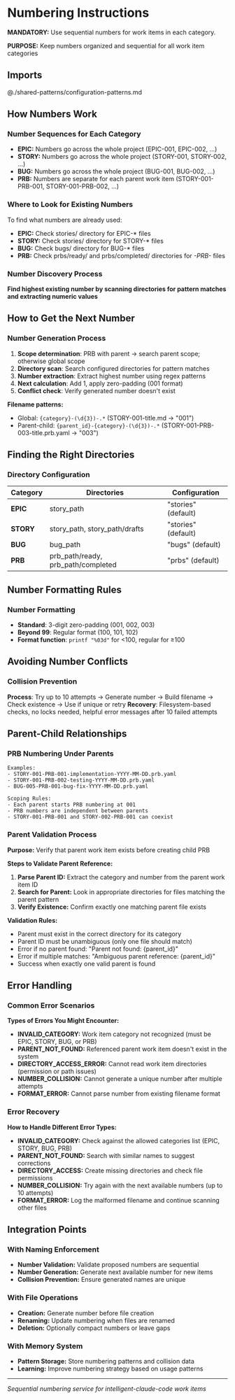 # Numbering Instructions

**MANDATORY:** Use sequential numbers for work items in each category.

**PURPOSE:** Keep numbers organized and sequential for all work item categories

## Imports
@./shared-patterns/configuration-patterns.md

## How Numbers Work

### Number Sequences for Each Category
- **EPIC:** Numbers go across the whole project (EPIC-001, EPIC-002, ...)
- **STORY:** Numbers go across the whole project (STORY-001, STORY-002, ...)  
- **BUG:** Numbers go across the whole project (BUG-001, BUG-002, ...)
- **PRB:** Numbers are separate for each parent work item (STORY-001-PRB-001, STORY-001-PRB-002, ...)

### Where to Look for Existing Numbers
To find what numbers are already used:
- **EPIC:** Check stories/ directory for EPIC-* files
- **STORY:** Check stories/ directory for STORY-* files
- **BUG:** Check bugs/ directory for BUG-* files
- **PRB:** Check prbs/ready/ and prbs/completed/ directories for *-PRB-* files

### Number Discovery Process
**Find highest existing number by scanning directories for pattern matches and extracting numeric values**

## How to Get the Next Number

### Number Generation Process
1. **Scope determination**: PRB with parent → search parent scope; otherwise global scope
2. **Directory scan**: Search configured directories for pattern matches  
3. **Number extraction**: Extract highest number using regex patterns
4. **Next calculation**: Add 1, apply zero-padding (001 format)
5. **Conflict check**: Verify generated number doesn't exist

**Filename patterns:**
- Global: `{category}-(\d{3})-.*` (STORY-001-title.md → "001")
- Parent-child: `{parent_id}-{category}-(\d{3})-.*` (STORY-001-PRB-003-title.prb.yaml → "003")

## Finding the Right Directories

### Directory Configuration

| Category | Directories | Configuration |
|----------|-------------|---------------|
| **EPIC** | story_path | "stories" (default) |
| **STORY** | story_path, story_path/drafts | "stories" (default) |
| **BUG** | bug_path | "bugs" (default) |
| **PRB** | prb_path/ready, prb_path/completed | "prbs" (default) |

## Number Formatting Rules

### Number Formatting
- **Standard**: 3-digit zero-padding (001, 002, 003)
- **Beyond 99**: Regular format (100, 101, 102)
- **Format function**: `printf "%03d"` for <100, regular for ≥100

## Avoiding Number Conflicts

### Collision Prevention
**Process**: Try up to 10 attempts → Generate number → Build filename → Check existence → Use if unique or retry
**Recovery**: Filesystem-based checks, no locks needed, helpful error messages after 10 failed attempts

## Parent-Child Relationships

### PRB Numbering Under Parents
```
Examples:
- STORY-001-PRB-001-implementation-YYYY-MM-DD.prb.yaml
- STORY-001-PRB-002-testing-YYYY-MM-DD.prb.yaml
- BUG-005-PRB-001-bug-fix-YYYY-MM-DD.prb.yaml

Scoping Rules:
- Each parent starts PRB numbering at 001
- PRB numbers are independent between parents
- STORY-001-PRB-001 and STORY-002-PRB-001 can coexist
```

### Parent Validation Process

**Purpose:** Verify that parent work item exists before creating child PRB

**Steps to Validate Parent Reference:**
1. **Parse Parent ID:** Extract the category and number from the parent work item ID
2. **Search for Parent:** Look in appropriate directories for files matching the parent pattern
3. **Verify Existence:** Confirm exactly one matching parent file exists

**Validation Rules:**
- Parent must exist in the correct directory for its category
- Parent ID must be unambiguous (only one file should match)
- Error if no parent found: "Parent not found: {parent_id}"
- Error if multiple matches: "Ambiguous parent reference: {parent_id}"
- Success when exactly one valid parent is found

## Error Handling

### Common Error Scenarios

**Types of Errors You Might Encounter:**
- **INVALID_CATEGORY:** Work item category not recognized (must be EPIC, STORY, BUG, or PRB)
- **PARENT_NOT_FOUND:** Referenced parent work item doesn't exist in the system
- **DIRECTORY_ACCESS_ERROR:** Cannot read work item directories (permission or path issues)
- **NUMBER_COLLISION:** Cannot generate a unique number after multiple attempts
- **FORMAT_ERROR:** Cannot parse number from existing filename format

### Error Recovery

**How to Handle Different Error Types:**
- **INVALID_CATEGORY:** Check against the allowed categories list (EPIC, STORY, BUG, PRB)
- **PARENT_NOT_FOUND:** Search with similar names to suggest corrections
- **DIRECTORY_ACCESS:** Create missing directories and check file permissions
- **NUMBER_COLLISION:** Try again with the next available numbers (up to 10 attempts)
- **FORMAT_ERROR:** Log the malformed filename and continue scanning other files

## Integration Points

### With Naming Enforcement
- **Number Validation:** Validate proposed numbers are sequential
- **Number Generation:** Generate next available number for new items
- **Collision Prevention:** Ensure generated names are unique

### With File Operations
- **Creation:** Generate number before file creation
- **Renaming:** Update numbering when files are renamed
- **Deletion:** Optionally compact numbers or leave gaps

### With Memory System
- **Pattern Storage:** Store numbering patterns and collision data
- **Learning:** Improve numbering strategy based on usage patterns

---
*Sequential numbering service for intelligent-claude-code work items*